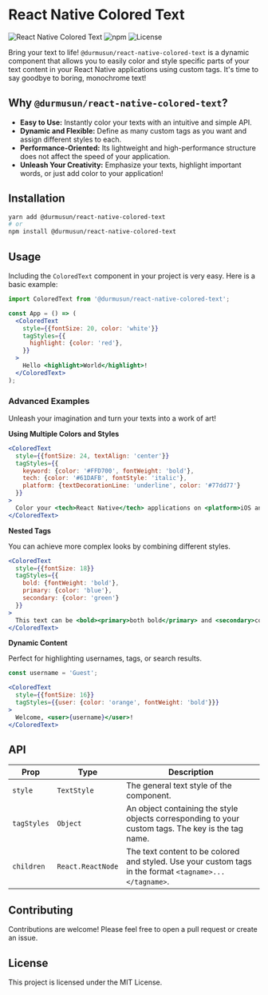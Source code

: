 # React Native Colored Text

![React Native Colored Text](https://img.shields.io/badge/react--native-v0.74.1-blue.svg)
![npm](https://img.shields.io/npm/v/@durmusun/react-native-colored-text.svg)
![License](https://img.shields.io/npm/l/@durmusun/react-native-colored-text.svg)

Bring your text to life! `@durmusun/react-native-colored-text` is a dynamic component that allows you to easily color and style specific parts of your text content in your React Native applications using custom tags. It's time to say goodbye to boring, monochrome text!

## Why `@durmusun/react-native-colored-text`?

- **Easy to Use:** Instantly color your texts with an intuitive and simple API.
- **Dynamic and Flexible:** Define as many custom tags as you want and assign different styles to each.
- **Performance-Oriented:** Its lightweight and high-performance structure does not affect the speed of your application.
- **Unleash Your Creativity:** Emphasize your texts, highlight important words, or just add color to your application!

## Installation

```bash
yarn add @durmusun/react-native-colored-text
# or
npm install @durmusun/react-native-colored-text
```

## Usage

Including the `ColoredText` component in your project is very easy. Here is a basic example:

```jsx
import ColoredText from '@durmusun/react-native-colored-text';

const App = () => (
  <ColoredText
    style={{fontSize: 20, color: 'white'}}
    tagStyles={{
      highlight: {color: 'red'},
    }}
  >
    Hello <highlight>World</highlight>!
  </ColoredText>
);
```

### Advanced Examples

Unleash your imagination and turn your texts into a work of art!

**Using Multiple Colors and Styles**

```jsx
<ColoredText
  style={{fontSize: 24, textAlign: 'center'}}
  tagStyles={{
    keyword: {color: '#FFD700', fontWeight: 'bold'},
    tech: {color: '#61DAFB', fontStyle: 'italic'},
    platform: {textDecorationLine: 'underline', color: '#77dd77'}
  }}
>
  Color your <tech>React Native</tech> applications on <platform>iOS and Android</platform> with this <keyword>awesome</keyword> component.
</ColoredText>
```

**Nested Tags**

You can achieve more complex looks by combining different styles.

```jsx
<ColoredText
  style={{fontSize: 18}}
  tagStyles={{
    bold: {fontWeight: 'bold'},
    primary: {color: 'blue'},
    secondary: {color: 'green'}
  }}
>
  This text can be <bold><primary>both bold</primary> and <secondary>colored</secondary></bold>.
</ColoredText>
```

**Dynamic Content**

Perfect for highlighting usernames, tags, or search results.

```jsx
const username = 'Guest';

<ColoredText
  style={{fontSize: 16}}
  tagStyles={{user: {color: 'orange', fontWeight: 'bold'}}}
>
  Welcome, <user>{username}</user>!
</ColoredText>
```

## API

| Prop        | Type              | Description                                                                                                |
|-------------|-------------------|------------------------------------------------------------------------------------------------------------|
| `style`     | `TextStyle`       | The general text style of the component.                                                                   |
| `tagStyles` | `Object`          | An object containing the style objects corresponding to your custom tags. The key is the tag name.         |
| `children`  | `React.ReactNode` | The text content to be colored and styled. Use your custom tags in the format `<tagname>...</tagname>`. |

## Contributing

Contributions are welcome! Please feel free to open a pull request or create an issue.

## License

This project is licensed under the MIT License.